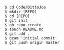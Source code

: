     $ cd Code/DittoJoe
    $ mkdir [REPO]
    $ cd [REPO]
    $ git init
    $ gh repo create
    $ touch README.md
    $ git add .
    $ gcam 'initial commit'
    $ git push origin master
